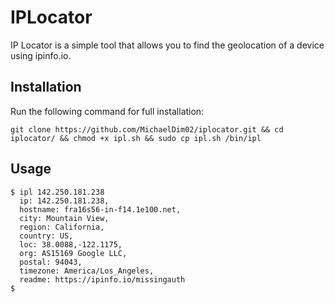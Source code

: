 # IPLocator
IP Locator is a simple tool that allows you to find the geolocation of a device using ipinfo.io.

## Installation
Run the following command for full installation:

```
git clone https://github.com/MichaelDim02/iplocator.git && cd iplocator/ && chmod +x ipl.sh && sudo cp ipl.sh /bin/ipl
```

## Usage
```
$ ipl 142.250.181.238
  ip: 142.250.181.238,
  hostname: fra16s56-in-f14.1e100.net,
  city: Mountain View,
  region: California,
  country: US,
  loc: 38.0088,-122.1175,
  org: AS15169 Google LLC,
  postal: 94043,
  timezone: America/Los_Angeles,
  readme: https://ipinfo.io/missingauth
$
```
